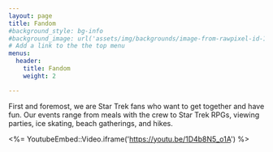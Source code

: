 ```yaml
---
layout: page
title: Fandom
#background_style: bg-info
#background_image: url('assets/img/backgrounds/image-from-rawpixel-id-1199650-jpeg.jpg')
# Add a link to the the top menu
menus:
  header:
    title: Fandom
    weight: 2

---
```

First and foremost, we are Star Trek fans who want to get together and have fun. Our events range from meals with the crew to Star Trek RPGs, viewing parties, ice skating, beach gatherings, and hikes.

<%= YoutubeEmbed::Video.iframe('https://youtu.be/1D4b8N5_o1A') %>
